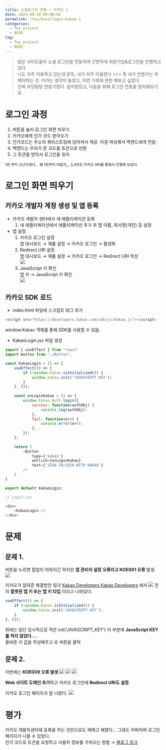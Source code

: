 ```yaml
---
title: 소셜로그인 연동 → 카카오 1
date: 2024-09-10 00:00:02
permalink: /toy/bose/login-kakao-1
categories:
  - Toy project
  - BOSE
tag:
  - Toy project
  - BOSE
---
```


> 많은 사이트들이 소셜 로그인을 연동하여 간편하게 회원가입&로그인을 진행하고 있다.<br/>
  나도 자주 이용하고 있는데 문득, 내가 자주 이용한다 === 즉 내가 언젠가는 꼭 해야하는 것. 이라는 생각이 들었고, 이번 기회에 한번 해보고 싶었다.<br/>
  진짜 우당탕탕 연동기였다. 쉽지않았고, 다음을 위해 로그인 연동을 정리해보기로.

# 로그인 과정
1. 버튼을 눌러 로그인 화면 띄우기
2. 카카오에게 인가 코드 받아오기
3. 인가코드는 주소의 쿼리스트링에 담아져서 제공. 이걸 파싱해서 백엔드에게 전달.
4. 백엔드는 우리가 준 코드를 토큰으로 반환
5. 그 토큰을 받아서 로그인을 유지

<small>1번 부터 고난이였다… 왜 1번부터 어렵지,,, 3,4번은 카카오 API를 통해서 진행해 보았다.</small>

# 로그인 화면 띄우기
## 카카오 개발자 계정 생성 및 앱 등록

- 카카오 개발자 센터에서 새 애플리케이션 등록
  1. 내 애플리케이션에서 애플리케이션 추가 후 앱 이름, 회사명(개인) 등 설정
- 앱 설정
  1. 카카오 로그인 설정<br/>
     앱 대시보드 → 제품 설정 → 카카오 로그인 → 활성화
  2. Redirect URI 설정<br/>
     앱 대시보드 → 제품 설정 → 카카오 로그인 → Redirect URI 작성<br/>
     ![](/assets/images/toy/bose_loginkakao_1.png)
  3. JavaScript 키 확인<br/>
     앱 키 → JavaScript 키 확인<br/>
     ![](/assets/images/toy/bose_loginkakao_2.png)

## 카카오 SDK 로드
- index.html 파일에 스크립트 태그 추가<br/>
````javascript
<script src="https://developers.kakao.com/sdk/js/kakao.js"></script>
````
window.Kakao 객체를 통해 SDK를 사용할 수 있음.

- KakaoLogin.jsx 파일 생성<br/>
```javascript
import { useEffect } from "react"
import Button from "./Button";

const KakaoLogin = () => {
    useEffect(() => {
        if (!window.Kakao.isInitialized()) {
            window.Kakao.init('JAVASCRIPT_KEY');
        }
    }, []);
    
    const onLoginKakao = () => {
        window.Kakao.Auth.login({
            success: function(authObj) {
                console.log(authObj);
            },
            fail: function(err) {
                console.error(err);
            },
        });
    };
    
    return (
        <Button
            type={'kakao'}
            onClick={onLoginKakao}
            text={'SIGN IN/JOIN WITH KAKAO'}
        />
    )
}

export default KakaoLogin;
```

```javascript
// Login.jsx

<div>
    <KakaoLogin />
</div>
```

# 문제
## 문제 1.
버튼을 누르면 팝업이 띄워지긴 하지만 **앱 관리자 설정 오류라고 KOE001 오류** 발생.
![](/assets/images/toy/bose_loginkakao_3.png)

카카오가 알려준 해결방안 링크 [Kakao Developers Kakao Developers](https://developers.kakao.com/docs/latest/ko/kakaologin/trouble-shooting) 에서
![](/assets/images/toy/bose_loginkakao_4.png)
친히 **잘못된 앱 키 또는 앱 키 타입** 이라고 나와있다.

```javascript
useEffect(() => {
    if (!window.Kakao.isInitialized()) {
        window.Kakao.init('JAVASCRIPT_KEY');
    }
}, []);
```
위에는 일단 임시적으로 적은 init(’JAVASCRIPT_KEY’) 이 부분에 **JavaScript KEY를 적지 않았다….**<br/>
올바른 키 값을 작성해주고 또 버튼을 클릭

## 문제 2.
이번에는 **KOE009 오류 발생**
![](/assets/images/toy/bose_loginkakao_5.png)
![](/assets/images/toy/bose_loginkakao_6.png)
![](/assets/images/toy/bose_loginkakao_7.png)

**Web 사이트 도메인 추가**하고 카카오 로그인에 **Redirect URI도 설정**.

카카오 로그인 페이지가 잘 나왔다.
![](/assets/images/toy/bose_loginkakao_8.png)

# 평가
카카오 개발자센터에 등록을 하는 것만으로도 헤매고 헤맸다… 그래도 어찌저찌 로그인 페이지가 나올 수 있었다.<br/>
인가 코드로 토큰을 요청하고 사용자 정보를 가져오는 방법 → [블로그 링크](/toy/bose/login-kakao-2)
